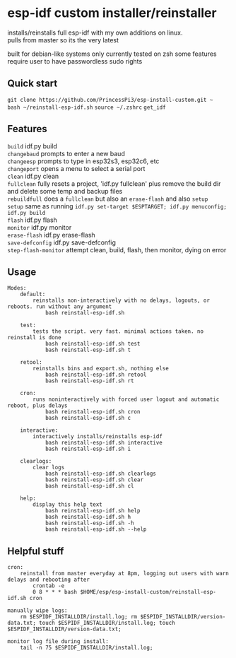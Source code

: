 # esp-idf custom installer/reinstaller
installs/reinstalls full esp-idf with my own additions on linux.  
pulls from master so its the very latest

built for debian-like systems
only currently tested on zsh
some features require user to have passwordless sudo rights

## Quick start
`git clone https://github.com/PrincessPi3/esp-install-custom.git ~`  
`bash ~/reinstall-esp-idf.sh`
`source ~/.zshrc`
`get_idf`

## Features
`build` idf.py build  
`changebaud` prompts to enter a new baud  
`changeesp` prompts to type in esp32s3, esp32c6, etc  
`changeport` opens a menu to select a serial port  
`clean` idf.py clean  
`fullclean` fully resets a project, 'idf.py fullclean' plus remove the build dir and delete some temp and backup files  
`rebuildfull` does a `fullclean` but also an `erase-flash` and also `setup`  
`setup` same as running `idf.py set-target $ESPTARGET; idf.py menuconfig; idf.py build`  
`flash` idf.py flash  
`monitor` idf.py monitor  
`erase-flash` idf.py erase-flash  
`save-defconfig` idf.py save-defconfig  
`step-flash-monitor` attempt clean, build, flash, then monitor, dying on error  

## Usage
```
Modes:
	default: 
		reinstalls non-interactively with no delays, logouts, or reboots. run without any argument
			bash reinstall-esp-idf.sh

	test:
		tests the script. very fast. minimal actions taken. no reinstall is done
			bash reinstall-esp-idf.sh test
			bash reinstall-esp-idf.sh t

	retool:
	    reinstalls bins and export.sh, nothing else
		    bash reinstall-esp-idf.sh retool
			bash reinstall-esp-idf.sh rt

	cron:
		runs noninteractively with forced user logout and automatic reboot, plus delays
		    bash reinstall-esp-idf.sh cron
			bash reinstall-esp-idf.sh c

	interactive:
		interactively installs/reinstalls esp-idf
		    bash reinstall-esp-idf.sh interactive
			bash reinstall-esp-idf.sh i
    
	clearlogs:
		clear logs
			bash reinstall-esp-idf.sh clearlogs
			bash reinstall-esp-idf.sh clear
			bash reinstall-esp-idf.sh cl
			
    help:
        display this help text
            bash reinstall-esp-idf.sh help
			bash reinstall-esp-idf.sh h
			bash reinstall-esp-idf.sh -h
			bash reinstall-esp-idf.sh --help

```

## Helpful stuff
```
cron:
    reinstall from master everyday at 8pm, logging out users with warn delays and rebooting after
	    crontab -e
	    0 8 * * * bash $HOME/esp/esp-install-custom/reinstall-esp-idf.sh cron

manually wipe logs: 
	rm $ESPIDF_INSTALLDIR/install.log; rm $ESPIDF_INSTALLDIR/version-data.txt; touch $ESPIDF_INSTALLDIR/install.log; touch $ESPIDF_INSTALLDIR/version-data.txt;

monitor log file during install:
	tail -n 75 $ESPIDF_INSTALLDIR/install.log;
```